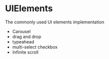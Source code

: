 # UIElements
The commonly used UI elements implementation

* Carousel
* drag and drop
* typeahead
* multi-select checkbox
* Infinite scroll
